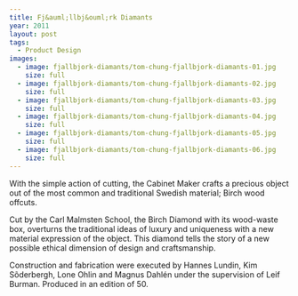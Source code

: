 ```yaml
---
title: Fj&auml;llbj&ouml;rk Diamants
year: 2011
layout: post
tags:
  - Product Design
images:
  - image: fjallbjork-diamants/tom-chung-fjallbjork-diamants-01.jpg
    size: full
  - image: fjallbjork-diamants/tom-chung-fjallbjork-diamants-02.jpg
    size: full
  - image: fjallbjork-diamants/tom-chung-fjallbjork-diamants-03.jpg
    size: full
  - image: fjallbjork-diamants/tom-chung-fjallbjork-diamants-04.jpg
    size: full
  - image: fjallbjork-diamants/tom-chung-fjallbjork-diamants-05.jpg
    size: full
  - image: fjallbjork-diamants/tom-chung-fjallbjork-diamants-06.jpg
    size: full
---
```


With the simple action of cutting, the Cabinet Maker crafts a precious object out of the most common and traditional Swedish material; Birch wood offcuts.

Cut by the Carl Malmsten School, the Birch Diamond with its wood-waste box, overturns the traditional ideas of luxury and uniqueness with a new material expression of the object. This diamond tells the story of a new possible ethical dimension of design and craftsmanship.

Construction and fabrication were executed by Hannes Lundin, Kim S&otilde;derbergh, Lone Ohlin and Magnus Dahl&eacute;n under the supervision of Leif Burman. Produced in an edition of 50.